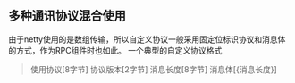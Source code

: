 ## 多种通讯协议混合使用
由于netty使用的是数组传输，所以自定义协议一般采用固定位标识协议和消息体的方式，作为RPC组件时也如此。
一个典型的自定义协议格式
> 使用协议[8字节]  协议版本[2字节] 消息长度[8字节] 消息体[{消息长度}]

##